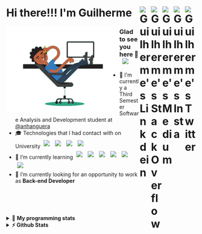 <div align='left'><h1> Hi there!!! I'm Guilherme
  <a href="https://twitter.com/iamgrodrigues" target="_blank" rel="nofollow">
    <img align="right" alt="Guilherme's Twitter" width="30px" src="https://cdn.jsdelivr.net/npm/simple-icons@v3/icons/twitter.svg" />
  </a>
    <a href="https://www.instagram.com/iamgrodrigues" target="_blank" rel="nofollow">
    <img align="right" alt="Guilherme's Insta" width="30px" src="https://cdn.jsdelivr.net/npm/simple-icons@v3/icons/instagram.svg" />
  </a>
		<a href="https://medium.com/@iamgrodrigues" target="_blank" rel="nofollow">
		<img align="right" alt="Guilherme's Medium" width="30px" src="https://cdn.jsdelivr.net/npm/simple-icons@v3/icons/medium.svg" />
  </a>
  <a href="https://stackoverflow.com/users/14347023/iamgrodrigues" target="_blank" rel="nofollow">
    <img align="right" alt="Guilherme's StackOverflow" width="30px" src="https://cdn.jsdelivr.net/npm/simple-icons@3.0.1/icons/stackoverflow.svg" />
  </a>
	<a href="https://www.linkedin.com/in/iamgrodrigues" target="_blank" rel="nofollow">
    <img align="right" alt="Guilherme's Linkdein" width="30px" src="https://cdn.jsdelivr.net/npm/simple-icons@v3/icons/linkedin.svg" />
  </a>
</h1>
</div>

<img src='https://github.com/iamgrodrigues/iamgrodrigues/blob/master/Assets/dev.gif' width="300px" align='left'>

### Glad to see you here 👋 &nbsp; ![](https://visitor-badge.glitch.me/badge?page_id=iamgrodrigues.iamgrodrigues&style=flat-square&color=0088cc)
- :school: I'm currently a Third Semester Software Analysis and Development student at <a href="https://www.anhanguera.com/">@anhanguera </a>
- 🎓 Technologies that I had contact with on University
	<img width="30px" style="padding:5px" src="https://www.vectorlogo.zone/logos/python/python-icon.svg"/>
	<img width="30px" style="padding:5px" src="https://www.vectorlogo.zone/logos/mysql/mysql-icon.svg"/>
	<img width="30px" style="padding:5px" src="https://cdn.jsdelivr.net/npm/simple-icons@v3/icons/c.svg"/>
	<img width="30px" style="padding:5px" src="https://www.vectorlogo.zone/logos/java/java-icon.svg"/>
- 🌱 I’m currently learning <img width="30px" style="padding:5px" src="https://www.vectorlogo.zone/logos/java/java-icon.svg"/>
	<img width="30px" style="padding:5px" src="https://www.vectorlogo.zone/logos/springio/springio-icon.svg"/>
	<img width="30px" style="padding:5px" src="https://www.vectorlogo.zone/logos/angular/angular-icon.svg"/>
	<img width="30px" style="padding:5px" src="https://www.vectorlogo.zone/logos/linux/linux-icon.svg"/>
	<img width="30px" style="padding:5px" src="https://www.vectorlogo.zone/logos/docker/docker-icon.svg"/>
	<img width="30px" style="padding:5px" src="https://www.vectorlogo.zone/logos/postgresql/postgresql-icon.svg"/>
- 🔭 I’m currently looking for an opportunity to work as **Back-end Developer**

<br />
<br />
<br />
<br />

<details> 
 <summary>🤖 <b>My programming stats</b></summary>
<br>
  
<!--START_SECTION:waka-->
![Lines of code](https://img.shields.io/badge/From%20Hello%20World%20I%27ve%20Written-6964%20lines%20of%20code-blue)

**🐱 My Github Data** 

> 🏆 73 Contributions in the Year 2021
 > 
> 📦 10.8 kB Used in Github's Storage 
 > 
> 💼 Opted to Hire
 > 
> 📜 8 Public Repositories 
 > 
> 🔑 0 Private Repositories  
 > 
**I'm an Early 🐤** 

```text
🌞 Morning    43 commits     █████░░░░░░░░░░░░░░░░░░░░   19.82% 
🌆 Daytime    80 commits     █████████░░░░░░░░░░░░░░░░   36.87% 
🌃 Evening    54 commits     ██████░░░░░░░░░░░░░░░░░░░   24.88% 
🌙 Night      40 commits     ████░░░░░░░░░░░░░░░░░░░░░   18.43%

```


📊 **This Week I Spent My Time On** 

```text
⌚︎ Time Zone: America/Sao_Paulo

💬 Programming Languages: 
Java                     15 hrs 51 mins      ███████████░░░░░░░░░░░░░░   44.15% 
Other                    6 hrs 17 mins       ████░░░░░░░░░░░░░░░░░░░░░   17.51% 
Markdown                 4 hrs 11 mins       ███░░░░░░░░░░░░░░░░░░░░░░   11.66% 
Bash                     3 hrs 30 mins       ██░░░░░░░░░░░░░░░░░░░░░░░   9.77% 
Git                      2 hrs 27 mins       █░░░░░░░░░░░░░░░░░░░░░░░░   6.87%

🔥 Editors: 
IntelliJ                 18 hrs 58 mins      █████████████░░░░░░░░░░░░   52.84% 
Bash                     12 hrs 20 mins      ████████░░░░░░░░░░░░░░░░░   34.39% 
VS Code                  4 hrs 18 mins       ███░░░░░░░░░░░░░░░░░░░░░░   12.01% 
Vim                      16 mins             ░░░░░░░░░░░░░░░░░░░░░░░░░   0.75%

🐱‍💻 Projects: 
PeopleManager-API        14 hrs 31 mins      ██████████░░░░░░░░░░░░░░░   40.47% 
JavaDeveloper-Bootcamp   14 hrs 21 mins      ██████████░░░░░░░░░░░░░░░   40.01% 
Terminal                 2 hrs 41 mins       ██░░░░░░░░░░░░░░░░░░░░░░░   7.52% 
docker101                2 hrs 22 mins       █░░░░░░░░░░░░░░░░░░░░░░░░   6.61% 
CitiesBrazil-API         1 hr 26 mins        █░░░░░░░░░░░░░░░░░░░░░░░░   4.04%

💻 Operating System: 
Linux                    35 hrs 54 mins      █████████████████████████   100.0%

```

**I Mostly Code in Java** 

```text
Java                     4 repos             ██████████████░░░░░░░░░░░   57.14% 
JavaScript               1 repo              ███░░░░░░░░░░░░░░░░░░░░░░   14.29% 
CSS                      1 repo              ███░░░░░░░░░░░░░░░░░░░░░░   14.29% 
Python                   1 repo              ███░░░░░░░░░░░░░░░░░░░░░░   14.29%

```



<!--END_SECTION:waka-->

</details>

<details>	
  <summary><b>⚡ Github Stats</b></summary>

<div>
	<img height="180em" src="https://github-readme-stats.vercel.app/api?username=iamgrodrigues&show_icons=true&hide_border=true" />
	<img height="180em" src="https://github-readme-stats.vercel.app/api/top-langs/?username=iamgrodrigues&exclude_repo=KNN-Image-Classification&show_icons=true&hide_border=true&layout=compact&langs_count=8"/>
</div>
</details>

